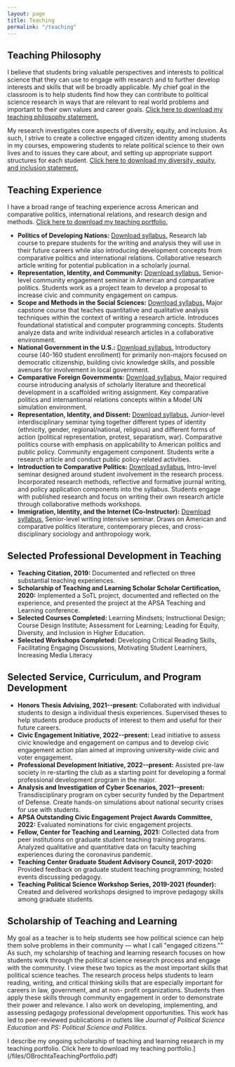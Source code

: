 ```yaml
---
layout: page
title: Teaching
permalink: "/teaching"
---
```


## Teaching Philosophy
I believe that students bring valuable perspectives and interests to political science that they can use to engage with research and to further develop interests and skills that will be broadly applicable. My chief goal in the classroom is to help students find how they can contribute to political science research in ways that are relevant to real world problems and important to their own values and career goals. [Click here to download my teaching philosophy statement.](/files/OBrochta_Teaching.pdf)

My research investigates core aspects of diversity, equity, and inclusion. As such, I strive to create a collective engaged citizen identity among students in my courses, empowering students to relate political science to their own lives and to issues they care about, and setting up appropriate support structures for each student. [Click here to download my diversity, equity, and inclusion statement.](/files/OBrochta_Diversity.pdf)

## Teaching Experience
I have a broad range of teaching experience across American and comparative politics, international relations, and research design and methods. [Click here to download my teaching portfolio.](/files/OBrochtaTeachingPortfolio.pdf) <!-- [Click here to download my reflections on these teaching experiences.](/files/OBrochtaTeachingReflections.pdf) -->

* **Politics of Developing Nations:** [Download syllabus.](/files/Development.pdf) Research lab course to prepare students for the writing and analysis they will use in their future careers while also introducing development concepts from comparative politics and international relations. Collaborative research article writing for potential publication in a scholarly journal.
* **Representation, Identity, and Community:** [Download syllabus.](/files/RepresentationIdentityCommunity.pdf) Senior-level community engagement seminar in American and comparative politics. Students work as a project team to develop a proposal to increase civic and community engagement on campus.
* **Scope and Methods in the Social Sciences:** [Download syllabus.](/files/ScopeandMethods.pdf) Major capstone course that teaches quantitative and qualitative analysis techniques within the context of writing a research article. Introduces foundational statistical and computer programming concepts. Students analyze data and write individual research articles in a collaborative environment.
* **National Government in the U.S.:** [Download syllabus.](files/NationalGovernment.pdf) Introductory course (40-160 student enrollment) for primarily non-majors focused on democratic citizenship, building civic knowledge skills, and possible avenues for involvement in local government.
* **Comparative Foreign Governments:** [Download syllabus.](/files/ComparativeForeignGovernments.pdf) Major required course introducing analysis of scholarly literature and theoretical development in a scaffolded writing assignment. Key comparative politics and internantional relations concepts within a Model UN simulation environment.
* **Representation, Identity, and Dissent:** [Download syllabus.](/files/RepresentationIdentityDissent.pdf) Junior-level interdisciplinary seminar tying together different types of identity (ethnicity, gender, regional/national, religious) and different forms of action (political representation, protest, separatism, war). Comparative politics course with emphasis on applicability to American politics and public policy. Community engagement component. Students write a research article and conduct public policy-related activities.
* **Introduction to Comparative Politics:** [Download syllabus.](/files/IntroComparative.pdf) Intro-level seminar designed around student involvement in the research process. Incorporated research methods, reflective and formative journal writing, and policy application components into the syllabus. Students engage with published research and focus on writing their own research article through collaborative methods workshops.
* **Immigration, Identity, and the Internet (Co-Instructor):** [Download syllabus.](/files/ImmigrationIdentityInternet.pdf) Senior-level writing intensive seminar. Draws on American and comparative politics literature, contemporary pieces, and cross-disciplinary sociology and anthropology work.


## Selected Professional Development in Teaching
* **Teaching Citation, 2019:** Documented and reflected on three substantial teaching experiences.
* **Scholarship of Teaching and Learning Scholar Scholar Certification, 2020:** Implemented a SoTL project, documented and reflected on the experience, and presented the project at the APSA Teaching and Learning conference.
* **Selected Courses Completed:** Learning Mindsets; Instructional Design; Course Design Institute; Assessment for Learning; Leading for Equity, Diversity, and Inclusion in Higher Education.
* **Selected Workshops Completed:** Developing Critical Reading Skills, Facilitating Engaging Discussions, Motivating Student Learniners, Increasing Media Literacy

## Selected Service, Curriculum, and Program Development
* **Honors Thesis Advising, 2021--present:** Collaborated with individual students to design a individual thesis experiences. Supervised theses to help students produce products of interest to them and useful for their future careers. 
* **Civic Engagement Initiative, 2022--present:** Lead initiative to assess civic knowledge and engagement on campus and to develop civic engagement action plan aimed at improving university-wide civic and voter engagement.
* **Professional Development Initiative, 2022--present:** Assisted pre-law society in re-starting the club as a starting point for developing a formal professional development program in the major.
* **Analysis and Investigation of Cyber Scenarios, 2021--present:** Transdisciplinary program on cyber security funded by the Department of Defense. Create hands-on simulations about national security crises for use with students.
* **APSA Outstanding Civic Engagement Project Awards Committee, 2022:** Evaluated nominations for civic engagement projects.
* **Fellow, Center for Teaching and Learning, 2021:** Collected data from peer institutions on graduate student teaching training programs. Analyzed qualitative and quantitative data on faculty teaching experiences during the coronavirus pandemic.
* **Teaching Center Graduate Student Advisory Council, 2017-2020:** Provided feedback on graduate student teaching programming; hosted events discussing pedagogy.
* **Teaching Political Science Workshop Series, 2019-2021 (founder):** Created and delivered workshops designed to improve pedagogy skills among graduate students.



## Scholarship of Teaching and Learning
My goal as a teacher is to help students see how political science can help them solve problems in their community — what I call "engaged citizens."" As such, my scholarship of teaching and learning research focuses on how students work through the political science research process and engage with the community. I view these two topics as the most important skills that political science teaches. The research process helps students to learn reading, writing, and critical thinking skills that are especially important for careers in law, government, and at non- profit organizations. Students then apply these skills through community engagement in order to demonstrate their power and relevance. I also work on developing, implementing, and assessing pedagogy professional development opportunities. This work has led to peer-reviewed publications in outlets like <i>Journal of Political Science Education</i> and <i>PS: Political Science and Politics</i>.

I describe my ongoing scholarship of teaching and learning research in my teaching portfolio. Click here to download my teaching portfolio.](/files/OBrochtaTeachingPortfolio.pdf)


